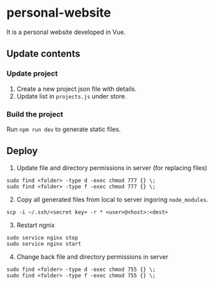 # personal-website
It is a personal website developed in Vue.

## Update contents
### Update project
1. Create a new project json file with details.
2. Update list in `projects.js` under store.

### Build the project
Run `npm run dev` to generate static files.

## Deploy
1. Update file and directory permissions in server (for replacing files)
```
sudo find <folder> -type d -exec chmod 777 {} \;
sudo find <folder> -type f -exec chmod 777 {} \;
```

2. Copy all generated files from local to server ingoring `node_modules`.
```
scp -i ~/.ssh/<secret key> -r * <user>@<host>:<dest>
```

3. Restart ngnix
```
sudo service nginx stop
sudo service nginx start
```

4. Change back file and directory permissions in server
```
sudo find <folder> -type d -exec chmod 755 {} \;
sudo find <folder> -type f -exec chmod 755 {} \;
```
